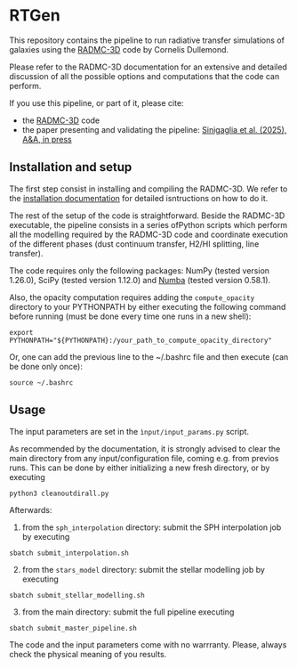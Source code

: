 # RTGen

This repository contains the pipeline to run radiative transfer simulations of galaxies using the [RADMC-3D](https://www.ita.uni-heidelberg.de/~dullemond/software/radmc-3d/) code by Cornelis Dullemond. 

Please refer to the RADMC-3D documentation for an extensive and detailed discussion of all the possible options and computations that the code can perform.

If you use this pipeline, or part of it, please cite:
* the [RADMC-3D](https://ui.adsabs.harvard.edu/abs/2012ascl.soft02015D/abstract) code
* the paper presenting and validating the pipeline: [Sinigaglia et al. (2025), A&A, in press](https://ui.adsabs.harvard.edu/abs/2024arXiv241208609S/abstract) 

## Installation and setup

The first step consist in installing and compiling the RADMC-3D. We refer to the [installation documentation](https://www.ita.uni-heidelberg.de/~dullemond/software/radmc-3d/manual_radmc3d/installation.html) for detailed isntructions on how to do it. 

The rest of the setup of the code is straightforward. Beside the RADMC-3D executable, the pipeline consists in a series ofPython  scripts which perform all the modelling required by the RADMC-3D code and coordinate execution of the different phases (dust continuum transfer, H2/HI splitting, line transfer). 

The code requires only the following packages: NumPy (tested version 1.26.0), SciPy (tested version 1.12.0) and [Numba](https://numba.pydata.org) (tested version 0.58.1). 

Also, the opacity computation requires adding the ```compute_opacity``` directory to your PYTHONPATH by either executing the following command before running (must be done every time one runs in a new shell):
```
export PYTHONPATH="${PYTHONPATH}:/your_path_to_compute_opacity_directory"
```

Or, one can add the previous line to the ~/.bashrc file and then execute (can be done only once): 
```
source ~/.bashrc
```

## Usage

The input parameters are set in the ```ìnput/input_params.py``` script.

As recommended by the documentation, it is strongly advised to clear the main directory from any input/configuration file, coming e.g. from previos runs. This can be done by either initializing a new fresh directory, or by executing
```
python3 cleanoutdirall.py
```

Afterwards:

1) from the ```sph_interpolation``` directory: submit the SPH interpolation job by executing
```
sbatch submit_interpolation.sh
```


2) from the ```stars_model``` directory: submit the stellar modelling job by executing 
```
sbatch submit_stellar_modelling.sh
```

3) from the main directory: submit the full pipeline executing
```
sbatch submit_master_pipeline.sh
```

The code and the input parameters come with no warrranty. Please, always check the physical meaning of you results. 



